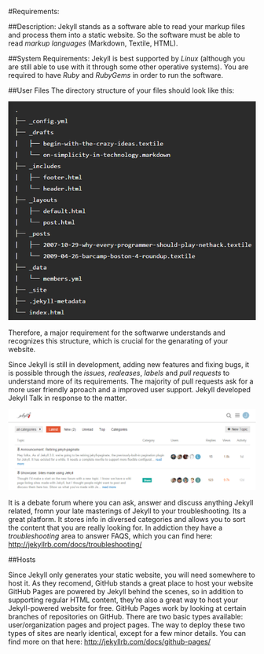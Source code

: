 #Requirements:

##Description:
Jekyll stands as a software able to read your markup files and process them into a static website. So the software must be able to read *markup languages* (Markdown, Textile, HTML). 

##System Requirements:
Jekyll is best supported by *Linux* (although you are still able to use with it through some other operative systems). You are required  to have *Ruby* and *RubyGems* in order to run the software.

##User Files
The directory structure of your files should look like this:

![Directory Structure](./Resources/configuration.png)

Therefore, a major requirement for the softwarwe understands and recognizes this structure, which is crucial for the genarating of your website.

Since Jekyll is still in development, adding new features and fixing bugs, it is possible through the *issues*, *realeases*, *labels* and *pull requests* to understand more of its requirements. 
The majority of pull requests ask for a more user friendly aproach and a improved user support. 
Jekyll developed Jekyll Talk in response to the matter. 

![Jekyll Talk front page](./Resources/jkTalkFront.png)

It is a debate forum where you can ask, answer and discuss anything Jekyll related, fromn your late masterings of Jekyll to your troubleshooting. Its a great platform. It stores info in diversed categories and allows you to sort the content that you are really looking for. In addiction they have a *troubleshooting* area to answer FAQS, which you can find here: http://jekyllrb.com/docs/troubleshooting/

##Hosts

Since Jekyll only generates your static website, you will need somewhere to host it. As they recomend, GitHub stands a great place to host your website GitHub Pages are powered by Jekyll behind the scenes, so in addition to supporting regular HTML content, they’re also a great way to host your Jekyll-powered website for free.
GitHub Pages work by looking at certain branches of repositories on GitHub. There are two basic types available: user/organization pages and project pages. The way to deploy these two types of sites are nearly identical, except for a few minor details. You can find more on that here: http://jekyllrb.com/docs/github-pages/









